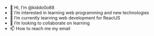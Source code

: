 - 👋 Hi, I’m @kiddo0o88
- 👀 I’m interested in learning web programming and new technologies
- 🌱 I’m currently learning web development for ReactJS
- 💞️ I’m looking to collaborate on learning 
- 📫 How to reach me my email

<!---
kiddo0o88/kiddo0o88 is a ✨ special ✨ repository because its `README.md` (this file) appears on your GitHub profile.
You can click the Preview link to take a look at your changes.
--->

